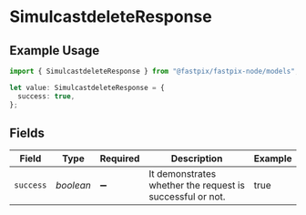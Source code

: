 # SimulcastdeleteResponse

## Example Usage

```typescript
import { SimulcastdeleteResponse } from "@fastpix/fastpix-node/models";

let value: SimulcastdeleteResponse = {
  success: true,
};
```

## Fields

| Field                                                     | Type                                                      | Required                                                  | Description                                               | Example                                                   |
| --------------------------------------------------------- | --------------------------------------------------------- | --------------------------------------------------------- | --------------------------------------------------------- | --------------------------------------------------------- |
| `success`                                                 | *boolean*                                                 | :heavy_minus_sign:                                        | It demonstrates whether the request is successful or not. | true                                                      |